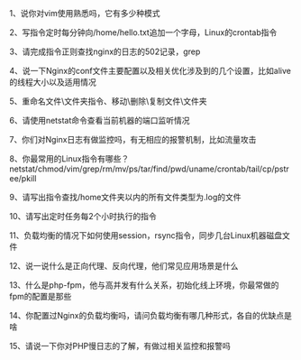 1、说你对vim使用熟悉吗，它有多少种模式

2、写指令定时每分钟向/home/hello.txt追加一个字母，Linux的crontab指令

3、请完成指令正则查找nginx的日志的502记录，grep

4、说一下Nginx的conf文件主要配置以及相关优化涉及到的几个设置，比如alive的线程大小以及适用情况

5、重命名文件\文件夹指令、移动\删除\复制文件\文件夹

6、请使用netstat命令查看当前机器的端口监听情况

7、你们对Nginx日志有做监控吗，有无相应的报警机制，比如流量攻击

8、你最常用的Linux指令有哪些？netstat/chmod/vim/grep/rm/mv/ps/tar/find/pwd/uname/crontab/tail/cp/pstree/pkill

9、请写出指令查找/home文件夹以内的所有文件类型为.log的文件

10、请写出定时任务每2个小时执行的指令

11、负载均衡的情况下如何使用session，rsync指令，同步几台Linux机器磁盘文件

12、说一说什么是正向代理、反向代理，他们常见应用场景是什么

13、什么是php-fpm，他与高并发有什么关系，初始化线上环境，你最常做的fpm的配置是那些

14、你配置过Nginx的负载均衡吗，请问负载均衡有哪几种形式，各自的优缺点是啥

15、请说一下你对PHP慢日志的了解，有做过相关监控和报警吗

